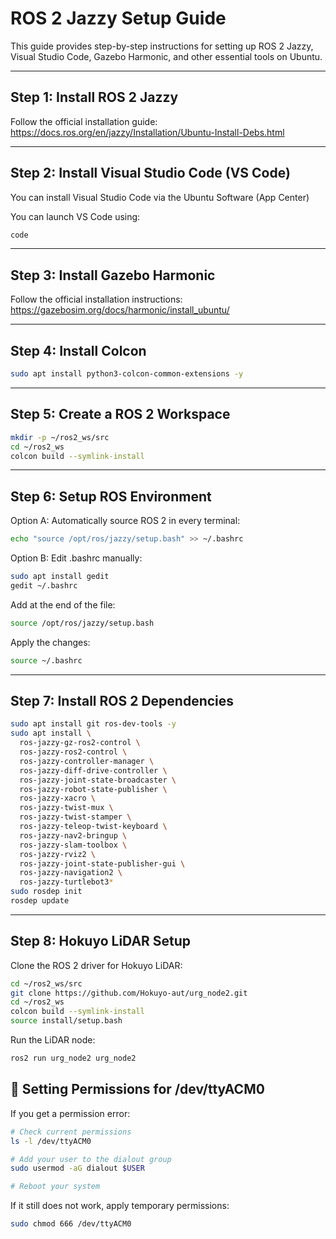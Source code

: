 # ROS 2 Jazzy Setup Guide

This guide provides step-by-step instructions for setting up ROS 2 Jazzy, Visual Studio Code, Gazebo Harmonic, and other essential tools on Ubuntu.

---

## Step 1: Install ROS 2 Jazzy

Follow the official installation guide:  
https://docs.ros.org/en/jazzy/Installation/Ubuntu-Install-Debs.html

---

## Step 2: Install Visual Studio Code (VS Code)

You can install Visual Studio Code via the Ubuntu Software (App Center)

You can launch VS Code using:

```bash
code
```

---

## Step 3: Install Gazebo Harmonic

Follow the official installation instructions:  
https://gazebosim.org/docs/harmonic/install_ubuntu/

---

## Step 4: Install Colcon

```bash
sudo apt install python3-colcon-common-extensions -y

```

---

## Step 5: Create a ROS 2 Workspace

```bash
mkdir -p ~/ros2_ws/src
cd ~/ros2_ws
colcon build --symlink-install
```

---

## Step 6: Setup ROS Environment

Option A: Automatically source ROS 2 in every terminal:

```bash
echo "source /opt/ros/jazzy/setup.bash" >> ~/.bashrc
```

Option B: Edit .bashrc manually:

```bash
sudo apt install gedit
gedit ~/.bashrc
```

Add at the end of the file:

```bash
source /opt/ros/jazzy/setup.bash
```

Apply the changes:

```bash
source ~/.bashrc
```

---

## Step 7: Install ROS 2 Dependencies

```bash
sudo apt install git ros-dev-tools -y
sudo apt install \
  ros-jazzy-gz-ros2-control \
  ros-jazzy-ros2-control \
  ros-jazzy-controller-manager \
  ros-jazzy-diff-drive-controller \
  ros-jazzy-joint-state-broadcaster \
  ros-jazzy-robot-state-publisher \
  ros-jazzy-xacro \
  ros-jazzy-twist-mux \
  ros-jazzy-twist-stamper \
  ros-jazzy-teleop-twist-keyboard \
  ros-jazzy-nav2-bringup \
  ros-jazzy-slam-toolbox \
  ros-jazzy-rviz2 \
  ros-jazzy-joint-state-publisher-gui \
  ros-jazzy-navigation2 \
  ros-jazzy-turtlebot3* 
sudo rosdep init
rosdep update


```

---

## Step 8: Hokuyo LiDAR Setup

Clone the ROS 2 driver for Hokuyo LiDAR:

```bash
cd ~/ros2_ws/src
git clone https://github.com/Hokuyo-aut/urg_node2.git
cd ~/ros2_ws
colcon build --symlink-install
source install/setup.bash
```

Run the LiDAR node:

```bash
ros2 run urg_node2 urg_node2
```


## 🔧 Setting Permissions for /dev/ttyACM0

If you get a permission error:

```bash
# Check current permissions
ls -l /dev/ttyACM0

# Add your user to the dialout group
sudo usermod -aG dialout $USER

# Reboot your system
```

If it still does not work, apply temporary permissions:

```bash
sudo chmod 666 /dev/ttyACM0

```

